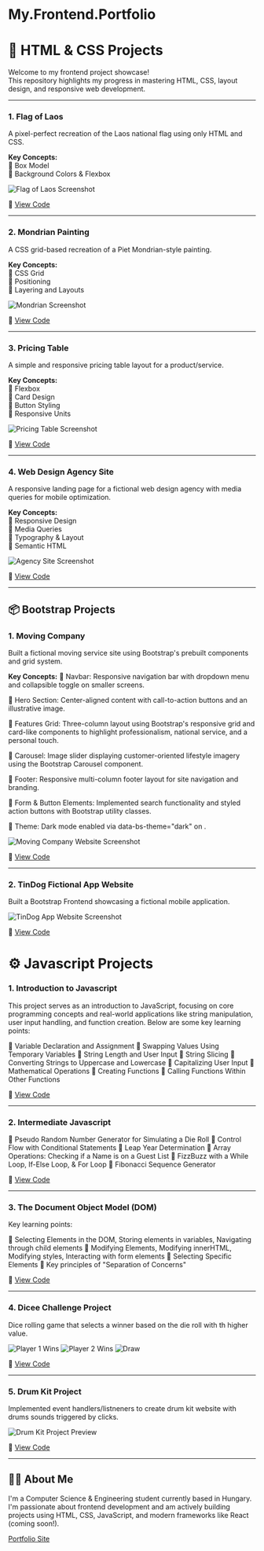 # My.Frontend.Portfolio
# 🎨 HTML & CSS Projects

Welcome to my frontend project showcase!  
This repository highlights my progress in mastering HTML, CSS, layout design, and responsive web development.

---

### 1. Flag of Laos  
A pixel-perfect recreation of the Laos national flag using only HTML and CSS.

**Key Concepts:**  
🔹 Box Model  
🔹 Background Colors & Flexbox  

![Flag of Laos Screenshot](./assets/project_previews/flag-of-laos.png)

📁 [View Code](./HTML%20+%20CSS%20Projects/CSS%20Flag%20Project/index.html)

---

### 2. Mondrian Painting  
A CSS grid-based recreation of a Piet Mondrian-style painting.

**Key Concepts:**  
🔹 CSS Grid  
🔹 Positioning  
🔹 Layering and Layouts  

![Mondrian Screenshot](./assets/project_previews/mondrian.png)

📁 [View Code](./HTML%20+%20CSS%20Projects/Mondrian%20Project/index.html)

---

### 3. Pricing Table  
A simple and responsive pricing table layout for a product/service.

**Key Concepts:**  
🔹 Flexbox  
🔹 Card Design  
🔹 Button Styling  
🔹 Responsive Units  

![Pricing Table Screenshot](./assets/project_previews/pricing-table.png)

📁 [View Code](./HTML%20+%20CSS%20Projects/Flexbox%20Pricing%20Table%20Project/index.html)

---

### 4. Web Design Agency Site  
A responsive landing page for a fictional web design agency with media queries for mobile optimization.

**Key Concepts:**  
🔹 Responsive Design  
🔹 Media Queries  
🔹 Typography & Layout  
🔹 Semantic HTML  

![Agency Site Screenshot](./assets/project_previews/web-agency.png)

📁 [View Code](./HTML%20+%20CSS%20Projects/Web%20Design%20Agency%20Project/)

---

## 📦 Bootstrap Projects

### 1. Moving Company 
Built a fictional moving service site using Bootstrap's prebuilt components and grid system.

**Key Concepts:**
🔹 Navbar: Responsive navigation bar with dropdown menu and collapsible toggle on smaller screens.

🔹 Hero Section: Center-aligned content with call-to-action buttons and an illustrative image.

🔹 Features Grid: Three-column layout using Bootstrap's responsive grid and card-like components to highlight professionalism, national service, and a personal touch.

🔹 Carousel: Image slider displaying customer-oriented lifestyle imagery using the Bootstrap Carousel component.

🔹 Footer: Responsive multi-column footer layout for site navigation and branding.

🔹 Form & Button Elements: Implemented search functionality and styled action buttons with Bootstrap utility classes.

🔹 Theme: Dark mode enabled via data-bs-theme="dark" on <html>.

![Moving Company Website Screenshot](./assets/project_previews/MoveIT-company-website.png) 

📁 [View Code](./Bootstrap%20Projects/Bootstrap%20Components/index.html)

---

### 2. TinDog Fictional App Website
Built a Bootstrap Frontend showcasing a fictional mobile application.

![TinDog App Website Screenshot](./assets/project_previews/tindog-project.png)

📁 [View Code](./Bootstrap%20Projects/TinDog%20Project/)


# ⚙️ Javascript Projects

### 1. Introduction to Javascript
This project serves as an introduction to JavaScript, focusing on core programming concepts and real-world applications like string manipulation, user input handling, and function creation. Below are some key learning points:

🔹 Variable Declaration and Assignment
🔹 Swapping Values Using Temporary Variables
🔹 String Length and User Input
🔹 String Slicing
🔹 Converting Strings to Uppercase and Lowercase
🔹 Capitalizing User Input
🔹 Mathematical Operations
🔹 Creating Functions
🔹 Calling Functions Within Other Functions

📁 [View Code](./Javascript%20Projects/1.%20Introduction%20to%20Javascript/index.js)

---

### 2. Intermediate Javascript

🔹 Pseudo Random Number Generator for Simulating a Die Roll
🔹 Control Flow with Conditional Statements
🔹 Leap Year Determination
🔹 Array Operations: Checking if a Name is on a Guest List
🔹 FizzBuzz with a While Loop, If-Else Loop, & For Loop
🔹 Fibonacci Sequence Generator

📁 [View Code](./Javascript%20Projects/2.%20Intermediate%20Javascript/index.js)

---

### 3. The Document Object Model (DOM)
Key learning points:

🔹 Selecting Elements in the DOM, Storing elements in variables, Navigating through child elements
🔹 Modifying Elements, Modifying innerHTML, Modifying styles, Interacting with form elements
🔹 Selecting Specific Elements
🔹 Key principles of "Separation of Concerns"

📁 [View Code](./Javascript%20Projects/3.%20The%20Document%20Object%20Model/index.js)

---

### 4. Dicee Challenge Project
Dice rolling game that selects a winner based on the die roll with th higher value.

![Player 1 Wins](./assets/project_previews/dicee-challenge-player-one-wins.png)
![Player 2 Wins](./assets/project_previews/dicee-challenge-player-two-wins.png)
![Draw](./assets/project_previews/dicee-challenge-draw.png)

📁 [View Code](./Javascript%20Projects/4.%20Dicee%20Challenge%20Project/index.js)

---

### 5. Drum Kit Project
Implemented event handlers/listneners to create drum kit website with drums sounds triggered by clicks.

![Drum Kit Project Preview](./assets/project_previews/drum-kit-project.png)

📁 [View Code](./Javascript%20Projects/5.%20Drum%20Kit%20Project/index.js)

---

## 🧑‍💼 About Me
I'm a Computer Science & Engineering student currently based in Hungary. I'm passionate about frontend development and am actively building projects using HTML, CSS, JavaScript, and modern frameworks like React (coming soon!).

[Portfolio Site](#)
